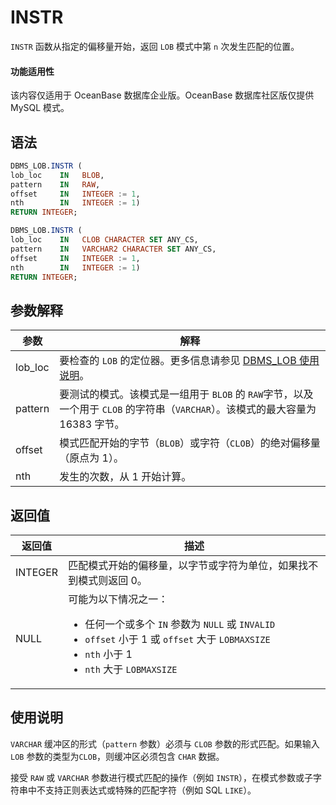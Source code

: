 INSTR 
==========================

`INSTR` 函数从指定的偏移量开始，返回 `LOB` 模式中第 `n` 次发生匹配的位置。

  <main id="notice" >
    <h4>功能适用性</h4>
    <p>该内容仅适用于 OceanBase 数据库企业版。OceanBase 数据库社区版仅提供 MySQL 模式。</p>
  </main>

语法 
-----------------------

```sql
DBMS_LOB.INSTR (
lob_loc    IN   BLOB,
pattern    IN   RAW,
offset     IN   INTEGER := 1,
nth        IN   INTEGER := 1)
RETURN INTEGER;

DBMS_LOB.INSTR (
lob_loc    IN   CLOB CHARACTER SET ANY_CS,
pattern    IN   VARCHAR2 CHARACTER SET ANY_CS,
offset     IN   INTEGER := 1,
nth        IN   INTEGER := 1)
RETURN INTEGER;
```



参数解释 
-------------------------



|   参数    |                                         解释                                         |
|---------|------------------------------------------------------------------------------------|
| lob_loc | 要检查的 `LOB` 的定位器。更多信息请参见 [DBMS_LOB 使用说明](8.dbms-lob-oracle/1.dbms-lob-overview-oracle.md)。      |
| pattern | 要测试的模式。该模式是一组用于 `BLOB` 的 `RAW`字节，以及一个用于 `CLOB` 的字符串（`VARCHAR`）。该模式的最大容量为 16383 字节。 |
| offset  | 模式匹配开始的字节（`BLOB`）或字符（`CLOB`）的绝对偏移量（原点为 1）。                                         |
| nth     | 发生的次数，从 1 开始计算。                                                                    |



返回值 
------------------------



|   返回值   |                                                                                                                                                       描述                                                                                                                                                       |
|---------|----------------------------------------------------------------------------------------------------------------------------------------------------------------------------------------------------------------------------------------------------------------------------------------------------------------|
| INTEGER | 匹配模式开始的偏移量，以字节或字符为单位，如果找不到模式则返回 0。                                                                                                                                                                                                                                                                             |
| NULL    | 可能为以下情况之一： <ul><li> 任何一个或多个 `IN` 参数为 `NULL` 或 `INVALID`   </li><li> `offset` 小于 1 或 `offset` 大于 `LOBMAXSIZE`   </li><li> `nth` 小于 1   </li><li> `nth` 大于 `LOBMAXSIZE` </li></ul>   |



使用说明 
-------------------------

`VARCHAR` 缓冲区的形式（`pattern` 参数）必须与 `CLOB` 参数的形式匹配。如果输入 `LOB` 参数的类型为`CLOB`，则缓冲区必须包含 `CHAR` 数据。

接受 `RAW` 或 `VARCHAR` 参数进行模式匹配的操作（例如 `INSTR`），在模式参数或子字符串中不支持正则表达式或特殊的匹配字符（例如 SQL `LIKE`）。
